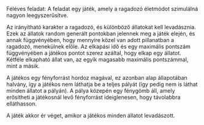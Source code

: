 Féléves feladat:
A feladat egy játék, amely a ragadozó életmódot szimulálná nagyon leegyszerűsítve.

Az irányítható karakter a ragadozó, és különböző állatokat kell levadásznia. Ezek az állatok random generált pontokban jelennek meg a játék elején, és annak függvényében, hogy mennyire közel van adott pillanatban a ragadozó, menekülnek előle. Az elkapási idő és egy maximális pontszám függvényében a játékos pontot szerez azáltal, hogy elkap egy állatot. Kétféle elkapható állat van, az egyik magasabb maximális pontszámmal, mint a másik.

A játékos egy fényforrást hordoz magával, ez azonban alap állapotában halvány, így a játékos nem láthatja be a teljes pályát (így pedig nem is láthat minden állatot a pályán). A pálya közepén egy fénygömb áll, amely erősítheti a játékosnál levő fényforrást ideiglenesen, hogy távolabbra elláthasson.

A játék akkor ér véget, amikor a játékos minden állatot levadászott.